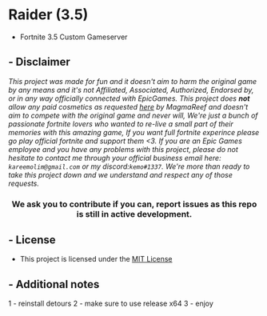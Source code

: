 # Raider (3.5)

- Fortnite 3.5 Custom Gameserver

## - Disclaimer

_This project was made for fun and it doesn't aim to harm the original game by any means and it's not Affiliated, Associated, Authorized, Endorsed by, or in any way officially connected with EpicGames. This project does **not** allow any paid cosmetics as requested [here](https://media.discordapp.net/attachments/976192654901665832/987031689094119505/unknown.png) by MagmaReef and doesn't aim to compete with the original game and never will, We're just a bunch of passionate fortnite lovers who wanted to re-live a small part of their memories with this amazing game, If you want full fortnite experince please go play official fortnite and support them <3. If you are an Epic Games employee and you have any problems with this project, please do not hesitate to contact me through your official business email here: `kareemolim@gmail.com` or my discord:`kemo#1337`. We're more than ready to take this project down and we understand and respect any of those requests._

<h3 align="center">We ask you to contribute if you can, report issues as this repo is still in active development.</h3>

## - License

- This project is licensed under the [MIT License](/LICENSE)

## - Additional notes

1 - reinstall detours
2 - make sure to use release x64
3 - enjoy
